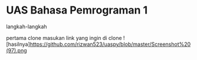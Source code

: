 # UAS Bahasa Pemrograman 1
langkah-langkah

pertama clone masukan link yang ingin di clone
![hasilnya]https://github.com/rizwan523/uaspy/blob/master/Screenshot%20(97).png
